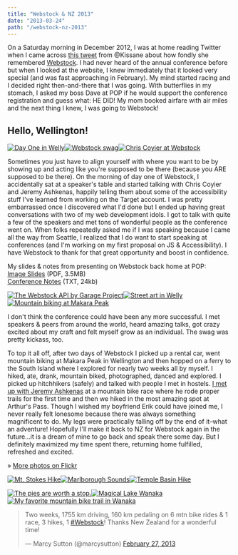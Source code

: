 ```yaml
---
title: "Webstock & NZ 2013"
date: "2013-03-24"
path: "/webstock-nz-2013"
---
```


On a Saturday morning in December 2012, I was at home reading Twitter when I came across [this tweet](https://twitter.com/kissane/status/277478603816587265 "Link opens in a new window") from @Kissane about how fondly she remembered [Webstock](http://www.webstock.org.nz/13/ "Link opens in a new window"). I had never heard of the annual conference before but when I looked at the website, I knew immediately that it looked very special (and was fast approaching in February). My mind started racing and I decided right then-and-there that I was going. With butterflies in my stomach, I asked my boss Dave at POP if he would support the conference registration and guess what: HE DID! My mom booked airfare with air miles and the next thing I knew, I was going to Webstock!

## Hello, Wellington!

[![Day One in Welly](./2013-02-13_1360742943.jpg)](http://instagram.com/p/VqfbmtSXpA/ "Day One in Welly: Link opens in a new window")[![Webstock swag](./2013-02-13_1360781952.jpg)](http://instagram.com/p/Vrp1YwSXvz/ "Webstock swag: Link opens in a new window")[![Chris Coyier at Webstock](./2013-02-14_1360805007.jpg)](http://instagram.com/p/VsVzzWyXh4/ "Chris Coyier at Webstock: Link opens in a new window")

Sometimes you just have to align yourself with where you want to be by showing up and acting like you're supposed to be there (because you ARE supposed to be there). On the morning of day one of Webstock, I accidentally sat at a speaker's table and started talking with Chris Coyier and Jeremy Ashkenas, happily telling them about some of the accessibility stuff I've learned from working on the Target account. I was pretty embarrassed once I discovered what I'd done but I ended up having great conversations with two of my web development idols. I got to talk with quite a few of the speakers and met tons of wonderful people as the conference went on. When folks repeatedly asked me if I was speaking because I came all the way from Seattle, I realized that I do want to start speaking at conferences (and I'm working on my first proposal on JS & Accessibility). I have Webstock to thank for that great opportunity and boost in confidence.

My slides & notes from presenting on Webstock back home at POP:  
[Image Slides](/stuff/MarcySutton-Webstock.pdf "Link opens in a new window") (PDF, 3.5MB)  
[Conference Notes](/stuff/MarcySutton-Webstock-2013.txt "Link opens in a new window") (TXT, 24kb)

[![The Webstock API by Garage Project](./2013-02-14_1360809470.jpg)](http://instagram.com/p/VseUlXSXtg/ "The Webstock API: Link opens in a new window")[![Street art in Welly](./2013-02-15_1360969574.jpg)](http://instagram.com/p/VxPskeyXly/ "Street art in Wellington: Link opens in a new window")[![Mountain biking at Makara Peak](./2013-02-17_1361076283.jpg)](http://instagram.com/p/V0bOehSXhR/ "Mountain biking at Makara Peak: Link opens in a new window")

I don't think the conference could have been any more successful. I met speakers & peers from around the world, heard amazing talks, got crazy excited about my craft and felt myself grow as an individual. The swag was pretty kickass, too.

To top it all off, after two days of Webstock I picked up a rental car, went mountain biking at Makara Peak in Wellington and then hopped on a ferry to the South Island where I explored for nearly two weeks all by myself. I hiked, ate, drank, mountain biked, photographed, danced and explored. I picked up hitchhikers (safely) and talked with people I met in hostels. [I met up with Jeremy Ashkenas](http://ashkenas.com/day-42-flock-hill/ "Link opens in a new window") at a mountain bike race where he rode proper trails for the first time and then we hiked in the most amazing spot at Arthur's Pass. Though I wished my boyfriend Erik could have joined me, I never really felt lonesome because there was always something magnificent to do. My legs were practically falling off by the end of it–what an adventure! Hopefully I'll make it back to NZ for Webstock again in the future...it is a dream of mine to go back and speak there some day. But I definitely maximized my time spent there, returning home fulfilled, refreshed and excited.

» [More photos on Flickr](http://www.flickr.com/photos/59136411@N04/sets/72157632782630459/ "Link opens in a new window")

[![Mt. Stokes Hike](./2013-02-19_1361269087.jpg)](http://instagram.com/p/V6K-OQyXk9/ "Mt. Stokes Hike: Link opens in a new window")[![Marlborough Sounds](./2013-02-19_1361256604.jpg)](http://instagram.com/p/V5zKXcyXrJ/ "Marlborough Sounds: Link opens in a new window")[![Temple Basin Hike](./2013-02-22_1361512386.jpg)](http://instagram.com/p/WBbBxByXin/ "Temple Basin Hike: Link opens in a new window")

[![The pies are worth a stop.](./2013-02-21_1361487931.jpg)](http://instagram.com/p/WAsYe5yXo3/ "Delicious meat pies: Link opens in a new window")[![Magical Lake Wanaka](./2013-02-24_1361687713.jpg)](http://instagram.com/p/WGpb9HSXqu/ "Magical Lake Wanaka: Link opens in a new window")[![My favorite mountain bike trail in Wanaka](./2013-02-25_1361765357.jpg)](http://instagram.com/p/WI9iDCyXgy/ "Deans Bank Track: Link opens in a new window")

<blockquote class="twitter-tweet"><p>Two weeks, 1755 km driving, 160 km pedaling on 6 mtn bike rides &amp; 1 race, 3 hikes, 1 <a href="https://twitter.com/search/%23Webstock" target="_blank" title="Link opens in a new window">#Webstock</a>! Thanks New Zealand for a wonderful time!</p>— Marcy Sutton (@marcysutton) <a href="https://twitter.com/marcysutton/status/306563547310215168" target="_blank" title="Link opens in a new window">February 27, 2013</a></blockquote>
<script async src="//platform.twitter.com/widgets.js" charset="utf-8"></script>
